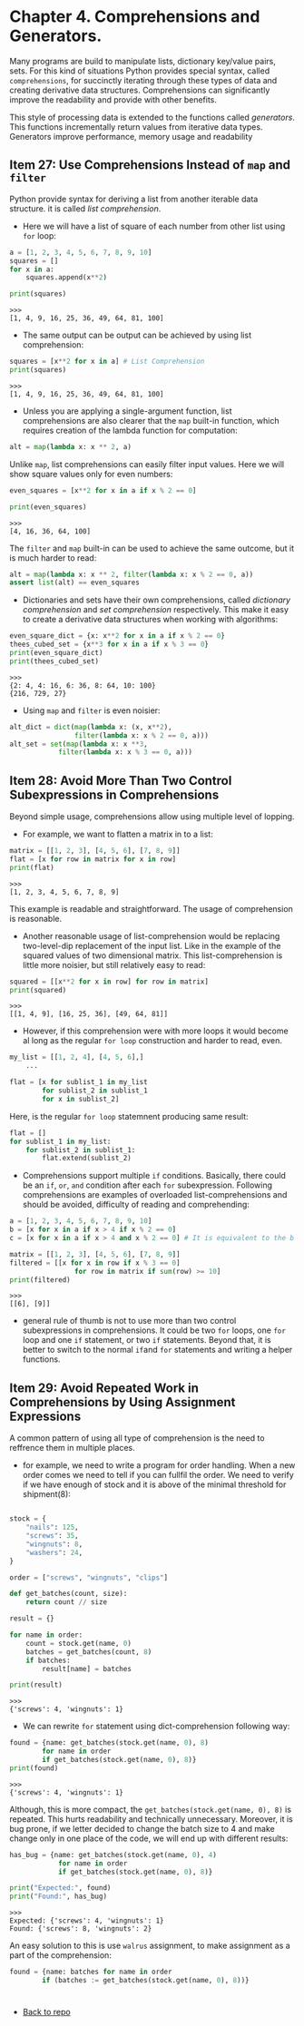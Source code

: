 # Chapter 4. Comprehensions and Generators.

Many programs are build to manipulate lists, dictionary key/value pairs, sets. For this kind of situations Python provides special syntax, called `comprehensions`, for succinctly iterating through these types of data and creating derivative data structures. Comprehensions can significantly improve the readability and provide with other benefits. 

This style of processing data is extended to the functions called *generators*. This functions incrementally return values from iterative data types. Generators improve performance, memory usage and readability  

## Item 27: Use Comprehensions Instead of `map` and `filter`
Python provide syntax for deriving a list from another iterable data structure. it is called *list comprehension*. 

* Here we will have a list of square of each number from other list using `for` loop:
```python
a = [1, 2, 3, 4, 5, 6, 7, 8, 9, 10]
squares = []
for x in a:
    squares.append(x**2)

print(squares)
```
    >>>
    [1, 4, 9, 16, 25, 36, 49, 64, 81, 100]

* The same output can be output can be achieved by using list comprehension:
```python
squares = [x**2 for x in a] # List Comprehension
print(squares)
```
    >>>
    [1, 4, 9, 16, 25, 36, 49, 64, 81, 100]

* Unless you are applying a single-argument function, list comprehensions are also clearer that the `map` built-in function, which requires creation of the lambda function for computation:
```python 
alt = map(lambda x: x ** 2, a)
```

Unlike `map`, list comprehensions can easily filter input values. Here we will show square values only for even numbers:
```python
even_squares = [x**2 for x in a if x % 2 == 0]

print(even_squares)
```
    >>>
    [4, 16, 36, 64, 100]

The `filter` and `map` built-in can be used to achieve the same outcome, but it is much harder to read:
```python
alt = map(lambda x: x ** 2, filter(lambda x: x % 2 == 0, a))
assert list(alt) == even_squares
```

* Dictionaries and sets have their own comprehensions, called *dictionary comprehension* and *set comprehension* respectively. This make it easy to create a derivative data structures when working with algorithms: 
```python
even_square_dict = {x: x**2 for x in a if x % 2 == 0}
thees_cubed_set = {x**3 for x in a if x % 3 == 0}
print(even_square_dict)
print(thees_cubed_set)
```
    >>>
    {2: 4, 4: 16, 6: 36, 8: 64, 10: 100}
    {216, 729, 27}

* Using `map` and `filter` is even noisier:
```python
alt_dict = dict(map(lambda x: (x, x**2), 
                filter(lambda x: x % 2 == 0, a)))
alt_set = set(map(lambda x: x **3, 
            filter(lambda x: x % 3 == 0, a)))
```

## Item 28: Avoid More Than Two Control Subexpressions in Comprehensions
Beyond simple usage, comprehensions allow using multiple level of lopping. 

* For example, we want to flatten a matrix in to a list:
```python
matrix = [[1, 2, 3], [4, 5, 6], [7, 8, 9]]
flat = [x for row in matrix for x in row]
print(flat)
```
    >>>
    [1, 2, 3, 4, 5, 6, 7, 8, 9]
This example is readable and straightforward. The usage of comprehension is reasonable. 

* Another reasonable usage of list-comprehension would be replacing two-level-dip replacement of the input list. Like in the example of the squared values of two dimensional matrix. This list-comprehension is little more noisier, but still relatively easy to read:
```python
squared = [[x**2 for x in row] for row in matrix]
print(squared)
```
    >>>
    [[1, 4, 9], [16, 25, 36], [49, 64, 81]]

* However, if this comprehension were with more loops it would become al long as the regular `for loop` construction and harder to read, even. 
```python
my_list = [[1, 2, 4], [4, 5, 6],]
    ...

flat = [x for sublist_1 in my_list
        for sublist_2 in sublist_1
        for x in sublist_2]
```
Here, is the regular `for loop` statemnent producing same result:
```python
flat = []
for sublist_1 in my_list:
    for sublist_2 in sublist_1:
        flat.extend(sublist_2)
```

* Comprehensions support multiple `if` conditions. Basically, there could be an `if`, `or`, `and` condition after each `for` subexpression. Following comprehensions are examples of overloaded list-comprehensions and should be avoided, difficulty of reading and comprehending:
```python
a = [1, 2, 3, 4, 5, 6, 7, 8, 9, 10]
b = [x for x in a if x > 4 if x % 2 == 0]
c = [x for x in a if x > 4 and x % 2 == 0] # It is equivalent to the b code

matrix = [[1, 2, 3], [4, 5, 6], [7, 8, 9]]
filtered = [[x for x in row if x % 3 == 0]
                for row in matrix if sum(row) >= 10]
print(filtered)
```
    >>>
    [[6], [9]]

* general rule of thumb is not to use more than two control subexpressions in comprehensions. It could be two `for` loops, one `for` loop and one `if` statement, or two `if` statements. Beyond that, it is better to switch to the normal `if`and `for` statements and writing a helper functions.

## Item 29: Avoid Repeated Work in Comprehensions by Using Assignment Expressions
A common pattern of using all type of comprehension is the need to reffrence them in multiple places. 

* for example, we need to write a program for order handling. When a new order comes we need to tell if you can fullfil the order. We need to verify if we have enough of stock and it is above of the minimal threshold for shipment(8):
```python

stock = {
    "nails": 125,
    "screws": 35,
    "wingnuts": 8,
    "washers": 24,
}

order = ["screws", "wingnuts", "clips"]

def get_batches(count, size):
    return count // size

result = {}

for name in order:
    count = stock.get(name, 0)
    batches = get_batches(count, 8)
    if batches:
        result[name] = batches

print(result)
```
    >>>
    {'screws': 4, 'wingnuts': 1}

* We can rewrite `for` statement using dict-comprehension following way:
```python
found = {name: get_batches(stock.get(name, 0), 8)
        for name in order
        if get_batches(stock.get(name, 0), 8)}
print(found)
```
    >>>
    {'screws': 4, 'wingnuts': 1}

Although, this is more compact, the `get_batches(stock.get(name, 0), 8)` is repeated. This hurts readability and technically unnecessary. Moreover, it is bug prone, if we letter decided to change the batch size to 4 and make change only in one place of the code, we will end up with different results:
```python
has_bug = {name: get_batches(stock.get(name, 0), 4)
            for name in order
            if get_batches(stock.get(name, 0), 8)}  

print("Expected:", found)
print("Found:", has_bug)
```
    >>>
    Expected: {'screws': 4, 'wingnuts': 1}
    Found: {'screws': 8, 'wingnuts': 2}

An easy solution to this is use `walrus` assignment, to make assignment as a part of the comprehension:
```python
found = {name: batches for name in order
        if (batches := get_batches(stock.get(name, 0), 8))}
```












# 
* [Back to repo](https://github.com/almazkun/effective_python#effective_python)
